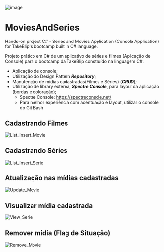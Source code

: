 ![image](https://user-images.githubusercontent.com/8695642/142628722-c8c42818-c95f-4600-aa88-294427d78db3.png)


# MoviesAndSeries
Hands-on project C# - Series and Movies Application (Console Application) for TakeBlip's bootcamp built in C# language.

Projeto prático em C# de um aplicativo de séries e filmes (Aplicação de Console) para o bootcamp da TakeBlip construído na linguagem C#.

  - Aplicação de console;
  - Utilização do Design Pattern ***Repository***;
  - Manutenção de mídias cadastradas(Filmes e Séries) (***CRUD***);
  - Utilização de library externa, ***Spectre Console***, para layout da aplicação (bordas e coloração);
    - Spectre Console: https://spectreconsole.net/
    - Para melhor experiência com acentuação e layout, utilizar o console do Git Bash

## Cadastrando Filmes
![List_Insert_Movie](https://user-images.githubusercontent.com/8695642/142625749-42620be1-13ca-42bc-9d2a-68012a08f129.gif)

## Cadastrando Séries
![List_Insert_Serie](https://user-images.githubusercontent.com/8695642/142625803-f2150606-678a-4ef0-bc7d-563bcac90ba5.gif)

## Atualização nas mídias cadastradas
![Update_Movie](https://user-images.githubusercontent.com/8695642/142625889-352d4b7e-9e29-492d-869e-66f88a3db059.gif)

## Visualizar mídia cadastrada
![View_Serie](https://user-images.githubusercontent.com/8695642/142626025-8cc56204-f949-40a2-aa04-b8ac5f616727.gif)

## Remover mídia (Flag de Situação)
![Remove_Movie](https://user-images.githubusercontent.com/8695642/142626080-1d0ab43d-c3da-4924-a0b8-991f95825581.gif)

